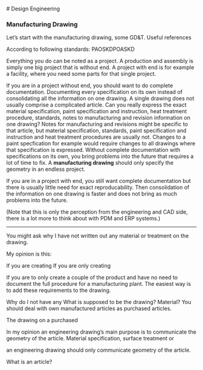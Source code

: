 <br> 
# Design Engineering

### Manufacturing Drawing

Let’s start with the manufacturing drawing, some GD&T. 
Useful references



According to following standards: 
PAOSKDPOASKD


Everything you do can be noted as a project. A production and assembly is simply one big project that is without end. A project with end is for example a facility, where you need some parts for that single project. 

If you are in a project without end, you should want to do complete documentation. Documenting every specification on its own instead of consolidating all the information on one drawing. A single drawing does not usually comprise a complicated article. Can you really express the exact material specification, paint specification and instruction, heat treatment procedure, standards, notes to manufacturing and revision information on one drawing? Notes for manufacturing and revisions might be specific to that article, but material specification, standards, paint specification and instruction and heat treatment procedures are usually not. Changes to a paint specfication for example would require changes to all drawings where that specification is expressed. Without complete documentation with specifications on its own, you bring problems into the future that requires a lot of time to fix. A **manufacturing drawing** should only specify the geometry in an endless project. 

If you are in a project with end, you still want complete documentation but there is usually little need for exact reproducability. Then consolidation of the information on one drawing is faster and does not bring as much problems into the future. 

(Note that this is only the perception from the engineering and CAD side, there is a lot more to think about with PDM and ERP systems.) 

----------------------------------------------
You might ask why I have not written out any material or treatment on the drawing. 

My opinion is this: 

If you are creating 
If you are only creating 

If you are to only create a couple of the product and have no need to document the full procedure for a manufacturing plant. The easiest way is to add these requirements to the drawing. 

Why do I not have any 
What is supposed to be the drawing? Material? You should deal with own manufactured articles as purchased articles. 

The drawing on a purchased 

In my opinion an engineering drawing’s main purpose is to communicate the geometry of the article. Material specification, surface treatment or 

an engineering drawing should only communicate geometry of the article. 


What is an article? 
